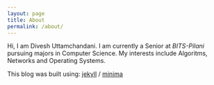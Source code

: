 ```yaml
---
layout: page
title: About
permalink: /about/
---
```


Hi, I am Divesh Uttamchandani.
I am currently a Senior at _BITS-Pilani_ pursuing majors in Computer Science.
My interests include Algoritms, Networks and Operating Systems.

This blog was built using: 
[jekyll](https://github.com/jekyll) /
[minima](https://github.com/jekyll/minima)

